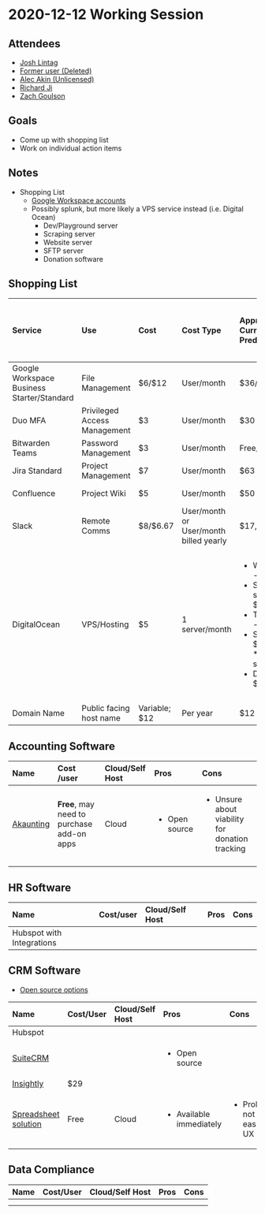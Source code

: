 # 2020-12-12 Working Session

## Attendees <a id="id-2020-12-12WorkingSession-Attendees"></a>

* [Josh Lintag](https://pdap.atlassian.net/wiki/people/5f20c61fc9c094001c5d32ca?ref=confluence)
* [Former user \(Deleted\)](https://pdap.atlassian.net/wiki/people/5f8f95be40588b0077ed830a?ref=confluence)
* [Alec Akin \(Unlicensed\)](https://pdap.atlassian.net/wiki/people/5f1e64ee2aa25000286fc7fc?ref=confluence)
* [Richard Ji](https://pdap.atlassian.net/wiki/people/5f8f95be0e068b00766b6903?ref=confluence)
* [Zach Goulson](https://pdap.atlassian.net/wiki/people/5f1f8319ef11df0025869e21?ref=confluence)

## Goals <a id="id-2020-12-12WorkingSession-Goals"></a>

* Come up with shopping list
* Work on individual action items

## Notes <a id="id-2020-12-12WorkingSession-Notes"></a>

* Shopping List
  * [Google Workspace accounts](https://workspace.google.com/pricing.html)
  * Possibly splunk, but more likely a VPS service instead \(i.e. Digital Ocean\)
    * Dev/Playground server
    * Scraping server
    * Website server
    * SFTP server
    * Donation software

## Shopping List <a id="id-2020-12-12WorkingSession-ShoppingList"></a>

<table>
  <thead>
    <tr>
      <th style="text-align:left"><b>Service</b>
      </th>
      <th style="text-align:left"><b>Use</b>
      </th>
      <th style="text-align:left"><b>Cost</b>
      </th>
      <th style="text-align:left"><b>Cost Type</b>
      </th>
      <th style="text-align:left"><b>Approx. Current Predicted Cost</b>
      </th>
      <th style="text-align:left"><b>Approx. Post Non-Profit Predicted Cost</b>
      </th>
      <th style="text-align:left"><b>Initial Year Cost</b>
      </th>
      <th style="text-align:left"><b>Notes</b>
      </th>
    </tr>
  </thead>
  <tbody>
    <tr>
      <td style="text-align:left">Google Workspace Business Starter/Standard</td>
      <td style="text-align:left">File Management</td>
      <td style="text-align:left">$6/$12</td>
      <td style="text-align:left">User/month</td>
      <td style="text-align:left">$36/$72</td>
      <td style="text-align:left">$36/$72</td>
      <td style="text-align:left">$720 for 10 users</td>
      <td style="text-align:left"></td>
    </tr>
    <tr>
      <td style="text-align:left">Duo MFA</td>
      <td style="text-align:left">Privileged Access Management</td>
      <td style="text-align:left">$3</td>
      <td style="text-align:left">User/month</td>
      <td style="text-align:left">$30</td>
      <td style="text-align:left">$30</td>
      <td style="text-align:left">$360 for 10 users</td>
      <td style="text-align:left">Nice to have, not critical yet</td>
    </tr>
    <tr>
      <td style="text-align:left">Bitwarden Teams</td>
      <td style="text-align:left">Password Management</td>
      <td style="text-align:left">$3</td>
      <td style="text-align:left">User/month</td>
      <td style="text-align:left">Free/$30</td>
      <td style="text-align:left">$30</td>
      <td style="text-align:left"></td>
      <td style="text-align:left">Nice to have, not critical yet</td>
    </tr>
    <tr>
      <td style="text-align:left">Jira Standard</td>
      <td style="text-align:left">Project Management</td>
      <td style="text-align:left">$7</td>
      <td style="text-align:left">User/month</td>
      <td style="text-align:left">$63</td>
      <td style="text-align:left">$15.75</td>
      <td style="text-align:left">$840</td>
      <td style="text-align:left"></td>
    </tr>
    <tr>
      <td style="text-align:left">Confluence</td>
      <td style="text-align:left">Project Wiki</td>
      <td style="text-align:left">$5</td>
      <td style="text-align:left">User/month</td>
      <td style="text-align:left">$50</td>
      <td style="text-align:left">$12.5</td>
      <td style="text-align:left">$600</td>
      <td style="text-align:left">Nice to have, not critical yet</td>
    </tr>
    <tr>
      <td style="text-align:left">Slack</td>
      <td style="text-align:left">Remote Comms</td>
      <td style="text-align:left">$8/$6.67</td>
      <td style="text-align:left">User/month or User/month billed yearly</td>
      <td style="text-align:left">$17,142</td>
      <td style="text-align:left">$2,572</td>
      <td style="text-align:left"></td>
      <td style="text-align:left"></td>
    </tr>
    <tr>
      <td style="text-align:left">DigitalOcean</td>
      <td style="text-align:left">VPS/Hosting</td>
      <td style="text-align:left">$5</td>
      <td style="text-align:left">1 server/month</td>
      <td style="text-align:left">
        <ul>
          <li>Webserver - $60/year</li>
          <li>Scraping/util server - $240/year</li>
          <li>TFTP server - $60/year</li>
          <li>Splunk - $960/year *assuming self hosting</li>
          <li>DB server - $180/year</li>
        </ul>
      </td>
      <td style="text-align:left"></td>
      <td style="text-align:left">$1500</td>
      <td style="text-align:left">
        <p>Server for each at least:</p>
        <ul>
          <li>Webserver - frontpage site</li>
          <li>Scraping server</li>
          <li>TFTP server</li>
          <li>Splunk server</li>
          <li>DB server</li>
        </ul>
      </td>
    </tr>
    <tr>
      <td style="text-align:left">Domain Name</td>
      <td style="text-align:left">Public facing host name</td>
      <td style="text-align:left">Variable; $12</td>
      <td style="text-align:left">Per year</td>
      <td style="text-align:left">$12</td>
      <td style="text-align:left">$12</td>
      <td style="text-align:left"></td>
      <td style="text-align:left"></td>
    </tr>
  </tbody>
</table>

## Accounting Software <a id="id-2020-12-12WorkingSession-AccountingSoftware"></a>

<table>
  <thead>
    <tr>
      <th style="text-align:left"><b>Name</b>
      </th>
      <th style="text-align:left"><b>Cost /user</b>
      </th>
      <th style="text-align:left"><b>Cloud/Self Host</b>
      </th>
      <th style="text-align:left"><b>Pros</b>
      </th>
      <th style="text-align:left"><b>Cons</b>
      </th>
    </tr>
  </thead>
  <tbody>
    <tr>
      <td style="text-align:left"><a href="https://akaunting.com/">Akaunting</a>
      </td>
      <td style="text-align:left"><b>Free</b>, may need to purchase add-on apps</td>
      <td style="text-align:left">Cloud</td>
      <td style="text-align:left">
        <ul>
          <li>Open source</li>
        </ul>
      </td>
      <td style="text-align:left">
        <ul>
          <li>Unsure about viability for donation tracking</li>
        </ul>
      </td>
    </tr>
    <tr>
      <td style="text-align:left"></td>
      <td style="text-align:left"></td>
      <td style="text-align:left"></td>
      <td style="text-align:left"></td>
      <td style="text-align:left"></td>
    </tr>
  </tbody>
</table>

## HR Software <a id="id-2020-12-12WorkingSession-HRSoftware"></a>

| **Name** | **Cost/user** | **Cloud/Self Host** | **Pros** | **Cons** |
| :--- | :--- | :--- | :--- | :--- |
| Hubspot with Integrations |  |  |  |  |

## CRM Software <a id="id-2020-12-12WorkingSession-CRMSoftware"></a>

* [Open source options](https://crm.org/crmland/open-source-crm)

<table>
  <thead>
    <tr>
      <th style="text-align:left"><b>Name</b>
      </th>
      <th style="text-align:left"><b>Cost/User</b>
      </th>
      <th style="text-align:left"><b>Cloud/Self Host</b>
      </th>
      <th style="text-align:left"><b>Pros</b>
      </th>
      <th style="text-align:left"><b>Cons</b>
      </th>
    </tr>
  </thead>
  <tbody>
    <tr>
      <td style="text-align:left">Hubspot</td>
      <td style="text-align:left"></td>
      <td style="text-align:left"></td>
      <td style="text-align:left"></td>
      <td style="text-align:left"></td>
    </tr>
    <tr>
      <td style="text-align:left"><a href="https://suitecrm.com">SuiteCRM</a>
      </td>
      <td style="text-align:left"></td>
      <td style="text-align:left"></td>
      <td style="text-align:left">
        <ul>
          <li>Open source</li>
        </ul>
      </td>
      <td style="text-align:left"></td>
    </tr>
    <tr>
      <td style="text-align:left"><a href="https://pdap.atlassian.net/wiki/pages/resumedraft.action?draftId=218202113">Insightly</a>
      </td>
      <td style="text-align:left">$29</td>
      <td style="text-align:left"></td>
      <td style="text-align:left"></td>
      <td style="text-align:left"></td>
    </tr>
    <tr>
      <td style="text-align:left"><a href="https://docs.google.com/spreadsheets/d/12S3hIhJUC8O-dqwNnEHvFCMfWtnkZSzmCf04rhg92q8/edit?usp=sharing">Spreadsheet solution</a>
      </td>
      <td style="text-align:left">Free</td>
      <td style="text-align:left">Cloud</td>
      <td style="text-align:left">
        <ul>
          <li>Available immediately</li>
        </ul>
      </td>
      <td style="text-align:left">
        <ul>
          <li>Probably not the easiest UX</li>
        </ul>
      </td>
    </tr>
  </tbody>
</table>

## Data Compliance <a id="id-2020-12-12WorkingSession-DataCompliance"></a>

| **Name** | **Cost/User** | **Cloud/Self Host** | **Pros** | **Cons** |
| :--- | :--- | :--- | :--- | :--- |
|  |  |  |  |  |
|  |  |  |  |  |

